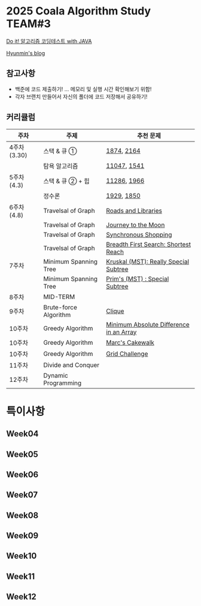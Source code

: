 # 2025 Coala Algorithm Study TEAM#3

[Do it! 알고리즘 코딩테스트 with JAVA](https://www.inflearn.com/course/%EB%91%90%EC%9E%87-%EC%95%8C%EA%B3%A0%EB%A6%AC%EC%A6%98-%EC%BD%94%EB%94%A9%ED%85%8C%EC%8A%A4%ED%8A%B8-%EC%9E%90%EB%B0%94#curriculum)

[Hyunmin's blog](https://hyunmin43240.tistory.com/)

## 참고사항

- 백준에 코드 제출하기! ... 메모리 및 실행 시간 확인해보기 위함!
- 각자 브랜치 만들어서 자신의 폴더에 코드 저장해서 공유하기!

## 커리큘럼

| 주차         | 주제                  | 추천 문제                                                                                                     |
| ------------ | --------------------- | ------------------------------------------------------------------------------------------------------------- |
| 4주차 (3.30) | 스택 & 큐 ①           | [1874](https://www.acmicpc.net/problem/1874), [2164](https://www.acmicpc.net/problem/2164)                    |
|              | 탐욕 알고리즘         | [11047](https://www.acmicpc.net/problem/11047), [1541](https://www.acmicpc.net/problem/1541)                  |
| 5주차 (4.3)  | 스택 & 큐 ② + 힙      | [11286](https://www.acmicpc.net/problem/11286), [1966](https://www.acmicpc.net/problem/1966)                  |
|              | 정수론                | [1929](https://www.acmicpc.net/problem/1929), [1850](https://www.acmicpc.net/problem/1850)                    |
| 6주차 (4.8)  | Travelsal of Graph    | [Roads and Libraries](https://www.hackerrank.com/challenges/torque-and-development/problem?isFullScreen=true) |
|              | Travelsal of Graph    | [Journey to the Moon](https://www.hackerrank.com/challenges/journey-to-the-moon/problem?isFullScreen=true)    |
|              | Travelsal of Graph    | [Synchronous Shopping](https://www.hackerrank.com/challenges/synchronous-shopping/problem?isFullScreen=true)  |
|              | Travelsal of Graph    | [Breadth First Search: Shortest Reach](https://www.hackerrank.com/challenges/bfsshortreach/problem)           |
| 7주차        | Minimum Spanning Tree | [Kruskal (MST): Really Special Subtree](https://www.hackerrank.com/challenges/kruskalmstrsub/problem)         |
|              | Minimum Spanning Tree | [Prim's (MST) : Special Subtree](https://www.hackerrank.com/challenges/primsmstsub/problem)                   |
| 8주차        | MID-TERM              |                                                                                                               |
| 9주차        | Brute-force Algorithm | [Clique](https://www.hackerrank.com/challenges/clique/problem)                                               |
| 10주차       | Greedy Algorithm      | [Minimum Absolute Difference in an Array](https://www.hackerrank.com/challenges/minimum-absolute-difference-in-an-array/problem) 
| 10주차       | Greedy Algorithm      | [Marc's Cakewalk](https://www.hackerrank.com/challenges/marcs-cakewalk/problem)
| 10주차       | Greedy Algorithm      | [Grid Challenge](https://www.hackerrank.com/challenges/grid-challenge/problem) 
| 11주차       | Divide and Conquer    |
| 12주차       | Dynamic Programming   |

# 특이사항

## Week04

## Week05

## Week06

## Week07

## Week08

## Week09

## Week10

## Week11

## Week12

